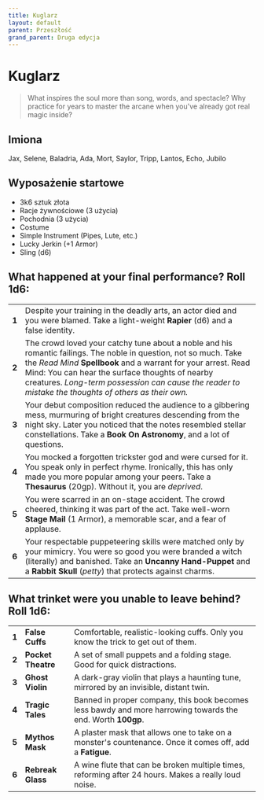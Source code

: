 ```yaml
---
title: Kuglarz
layout: default
parent: Przeszłość
grand_parent: Druga edycja
---
```


# Kuglarz

> What inspires the soul more than song, words, and spectacle? Why practice for years to master the arcane when you've already got real magic inside? 

## Imiona

Jax, Selene, Baladria, Ada, Mort, Saylor, Tripp, Lantos, Echo, Jubilo   

## Wyposażenie startowe

- 3k6 sztuk złota
- Racje żywnościowe (3 użycia)
- Pochodnia (3 użycia) 
- Costume
- Simple Instrument (Pipes, Lute, etc.)
- Lucky Jerkin (+1 Armor)
- Sling (d6)

## What happened at your final performance? Roll 1d6:

|       |                                                                                                                                                                                                                                                                                                                                               |
| ----- | --------------------------------------------------------------------------------------------------------------------------------------------------------------------------------------------------------------------------------------------------------------------------------------------------------------------------------------------- |
| **1** | Despite your training in the deadly arts, an actor died and you were blamed. Take a light-weight **Rapier** (d6) and a false identity.                                                                                                                                                                                                        |
| **2** | The crowd loved your catchy tune about a noble and his romantic failings. The noble in question, not so much. Take the _Read Mind_ **Spellbook** and a warrant for your arrest. Read Mind: You can hear the surface thoughts of nearby creatures. _Long-term possession can cause the reader to mistake the thoughts of others as their own._ |
| **3** | Your debut composition reduced the audience to a gibbering mess, murmuring of bright creatures descending from the night sky. Later you noticed that the notes resembled stellar constellations. Take a **Book On Astronomy**, and a lot of questions.                                                                                        |
| **4** | You mocked a forgotten trickster god and were cursed for it. You speak only in perfect rhyme. Ironically, this has only made you more popular among your peers. Take a **Thesaurus** (20gp). Without it, you are _deprived_.                                                                                                                  |
| **5** | You were scarred in an on-stage accident. The crowd cheered, thinking it was part of the act. Take well-worn **Stage Mail** (1 Armor), a memorable scar, and a fear of applause.                                                                                                                                                              |
| **6** | Your respectable puppeteering skills were matched only by your mimicry. You were so good you were branded a witch (literally) and banished. Take an **Uncanny Hand-Puppet** and a **Rabbit Skull** (_petty_) that protects against charms.                                                                                                    |

## What trinket were you unable to leave behind? Roll 1d6:

|       |                    |                                                                                                             |
| ----- | ------------------ | ----------------------------------------------------------------------------------------------------------- |
| **1** | **False Cuffs**    | Comfortable, realistic-looking cuffs. Only you know the trick to get out of them.                           |
| **2** | **Pocket Theatre** | A set of small puppets and a folding stage. Good for quick distractions.                                    |
| **3** | **Ghost Violin**   | A dark-gray violin that plays a haunting tune, mirrored by an invisible, distant twin.                      |
| **4** | **Tragic Tales**   | Banned in proper company, this book becomes less bawdy and more harrowing towards the end. Worth **100gp**. |
| **5** | **Mythos Mask**    | A plaster mask that allows one to take on a monster's countenance. Once it comes off, add a **Fatigue**.    |
| **6** | **Rebreak Glass**  | A wine flute that can be broken multiple times, reforming after 24 hours. Makes a really loud noise.        |
